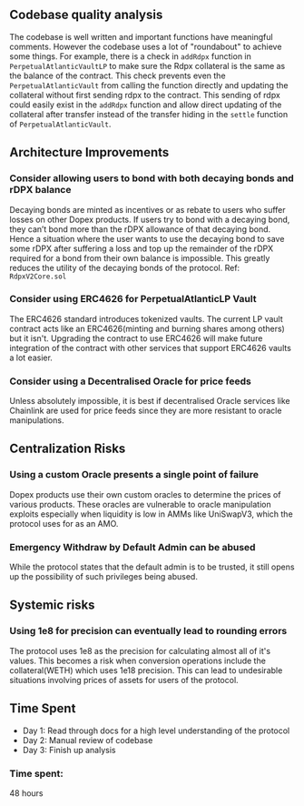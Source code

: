 ## Codebase quality analysis
The codebase is well written and important functions have meaningful comments. However the codebase uses  a lot of "roundabout" to achieve some things. For example, there is a check in `addRdpx` function in `PerpetualAtlanticVaultLP` to make sure the Rdpx collateral is the same as the balance of the contract. This check prevents even the `PerpetualAtlanticVault` from calling the function directly and updating the collateral without first sending rdpx to the contract. This sending of rdpx could easily exist in the `addRdpx` function and allow direct updating of the collateral after transfer instead of the transfer hiding in the `settle` function of `PerpetualAtlanticVault`. 

## Architecture Improvements

### Consider allowing users to bond with both decaying bonds and rDPX balance
Decaying bonds are minted as incentives or as rebate to users who suffer losses on other Dopex products. If users try to bond with a decaying bond, they can’t bond more than the rDPX allowance of that decaying bond. Hence a situation where the user wants to use the decaying bond to save some rDPX after suffering a loss and top up the remainder of the rDPX required for a bond from their own balance is impossible. This greatly reduces the utility of the decaying bonds of the protocol. Ref: `RdpxV2Core.sol`

### Consider using ERC4626 for PerpetualAtlanticLP Vault
The ERC4626 standard introduces tokenized vaults. The current LP vault contract acts like an ERC4626(minting and burning shares among others) but it isn't. Upgrading the contract to use ERC4626 will make future integration of the contract with other services that support ERC4626 vaults a lot easier.

### Consider using a Decentralised Oracle for price feeds
Unless absolutely impossible, it is best if decentralised Oracle services like Chainlink are used for price feeds since they are more resistant to oracle manipulations. 

## Centralization Risks

### Using a custom Oracle presents a single point of failure
Dopex products use their own custom oracles to determine the prices of various products. These oracles are vulnerable to oracle manipulation exploits especially when liquidity is low in AMMs like UniSwapV3, which the protocol uses for as an AMO.

### Emergency Withdraw by Default Admin can be abused
While the protocol states that the default admin is to be trusted, it still opens up the possibility of such privileges being abused. 

## Systemic risks

### Using 1e8 for precision can eventually lead to rounding errors
The protocol uses 1e8 as the precision for calculating almost all of it's values. This becomes a risk when conversion operations include the collateral(WETH) which uses 1e18 precision. This can lead to undesirable situations involving prices of assets for users of the protocol.


## Time Spent
- Day 1: Read through docs for a high level understanding of the protocol
- Day 2: Manual review of codebase
- Day 3: Finish up analysis

### Time spent:
48 hours